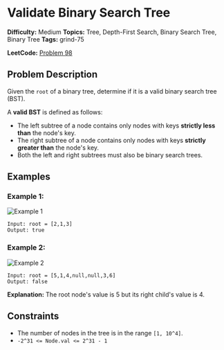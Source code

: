 # Validate Binary Search Tree

**Difficulty:** Medium
**Topics:** Tree, Depth-First Search, Binary Search Tree, Binary Tree
**Tags:** grind-75

**LeetCode:** [Problem 98](https://leetcode.com/problems/validate-binary-search-tree/description/)

## Problem Description

Given the `root` of a binary tree, determine if it is a valid binary search tree (BST).

A **valid BST** is defined as follows:

- The left subtree of a node contains only nodes with keys **strictly less than** the node's key.
- The right subtree of a node contains only nodes with keys **strictly greater than** the node's key.
- Both the left and right subtrees must also be binary search trees.

## Examples

### Example 1:

![Example 1](https://assets.leetcode.com/uploads/2020/12/01/tree1.jpg)

```
Input: root = [2,1,3]
Output: true
```

### Example 2:

![Example 2](https://assets.leetcode.com/uploads/2020/12/01/tree2.jpg)

```
Input: root = [5,1,4,null,null,3,6]
Output: false
```

**Explanation:** The root node's value is 5 but its right child's value is 4.

## Constraints

- The number of nodes in the tree is in the range `[1, 10^4]`.
- `-2^31 <= Node.val <= 2^31 - 1`
